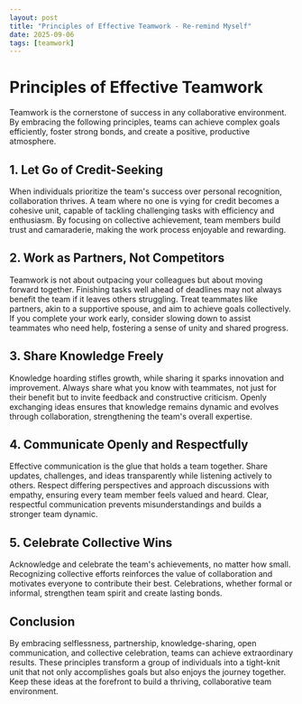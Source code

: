 ```yaml
---
layout: post
title: "Principles of Effective Teamwork - Re-remind Myself"
date: 2025-09-06
tags: [teamwork]
---
```


# Principles of Effective Teamwork

Teamwork is the cornerstone of success in any collaborative environment. By embracing the following principles, teams can achieve complex goals efficiently, foster strong bonds, and create a positive, productive atmosphere.

## 1. Let Go of Credit-Seeking

When individuals prioritize the team's success over personal recognition, collaboration thrives. A team where no one is vying for credit becomes a cohesive unit, capable of tackling challenging tasks with efficiency and enthusiasm. By focusing on collective achievement, team members build trust and camaraderie, making the work process enjoyable and rewarding.

## 2. Work as Partners, Not Competitors

Teamwork is not about outpacing your colleagues but about moving forward together. Finishing tasks well ahead of deadlines may not always benefit the team if it leaves others struggling. Treat teammates like partners, akin to a supportive spouse, and aim to achieve goals collectively. If you complete your work early, consider slowing down to assist teammates who need help, fostering a sense of unity and shared progress.

## 3. Share Knowledge Freely

Knowledge hoarding stifles growth, while sharing it sparks innovation and improvement. Always share what you know with teammates, not just for their benefit but to invite feedback and constructive criticism. Openly exchanging ideas ensures that knowledge remains dynamic and evolves through collaboration, strengthening the team's overall expertise.

## 4. Communicate Openly and Respectfully

Effective communication is the glue that holds a team together. Share updates, challenges, and ideas transparently while listening actively to others. Respect differing perspectives and approach discussions with empathy, ensuring every team member feels valued and heard. Clear, respectful communication prevents misunderstandings and builds a stronger team dynamic.

## 5. Celebrate Collective Wins

Acknowledge and celebrate the team's achievements, no matter how small. Recognizing collective efforts reinforces the value of collaboration and motivates everyone to contribute their best. Celebrations, whether formal or informal, strengthen team spirit and create lasting bonds.

## Conclusion

By embracing selflessness, partnership, knowledge-sharing, open communication, and collective celebration, teams can achieve extraordinary results. These principles transform a group of individuals into a tight-knit unit that not only accomplishes goals but also enjoys the journey together. Keep these ideas at the forefront to build a thriving, collaborative team environment.
